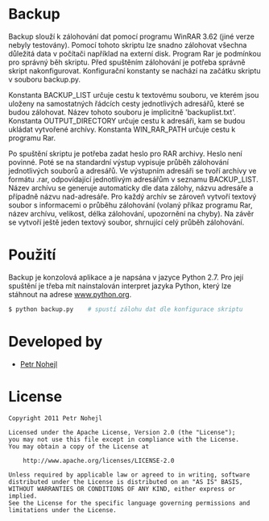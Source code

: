 Backup
======

Backup slouží k zálohování dat pomocí programu WinRAR 3.62 (jiné verze nebyly 
testovány). Pomocí tohoto skriptu lze snadno zálohovat všechna důležitá data
v počítači například na externí disk. Program Rar je podmínkou pro správný běh 
skriptu. Před spuštěním zálohování je potřeba správně skript nakonfigurovat. 
Konfigurační konstanty se nachází na začátku skriptu v souboru backup.py.

Konstanta BACKUP_LIST určuje cestu k textovému souboru, ve kterém jsou uloženy 
na samostatných řádcích cesty jednotlivých adresářů, které se budou zálohovat. 
Název tohoto souboru je implicitně 'backuplist.txt'. Konstanta OUTPUT_DIRECTORY 
určuje cestu k adresáři, kam se budou ukládat vytvořené archívy. Konstanta 
WIN_RAR_PATH určuje cestu k programu Rar.

Po spuštění skriptu je potřeba zadat heslo pro RAR archivy. Heslo není povinné.
Poté se na standardní výstup vypisuje průběh zálohování jednotlivých souborů a 
adresářů. Ve výstupním adresáři se tvoří archívy ve formátu .rar, odpovídající
jednotlivým adresářům v seznamu BACKUP_LIST. Název archívu se generuje 
automaticky dle data zálohy, názvu adresáře a případně názvu nad-adresáře. Pro 
každý archív se zároveň vytvoří textový soubor s informacemi o průběhu 
zálohování (volaný příkaz programu Rar, název archívu, velikost, délka 
zálohování, upozornění na chyby). Na závěr se vytvoří ještě jeden textový
soubor, shrnující celý průběh zálohování.


Použití
=======

Backup je konzolová aplikace a je napsána v jazyce Python 2.7. Pro její
spuštění je třeba mít nainstalován interpret jazyka Python, který lze
stáhnout na adrese www.python.org.

```bash
$ python backup.py    # spustí zálohu dat dle konfigurace skriptu
```


Developed by
============

* [Petr Nohejl](http://petrnohejl.cz)


License
=======

    Copyright 2011 Petr Nohejl

    Licensed under the Apache License, Version 2.0 (the "License");
    you may not use this file except in compliance with the License.
    You may obtain a copy of the License at

        http://www.apache.org/licenses/LICENSE-2.0

    Unless required by applicable law or agreed to in writing, software
    distributed under the License is distributed on an "AS IS" BASIS,
    WITHOUT WARRANTIES OR CONDITIONS OF ANY KIND, either express or implied.
    See the License for the specific language governing permissions and
    limitations under the License.
